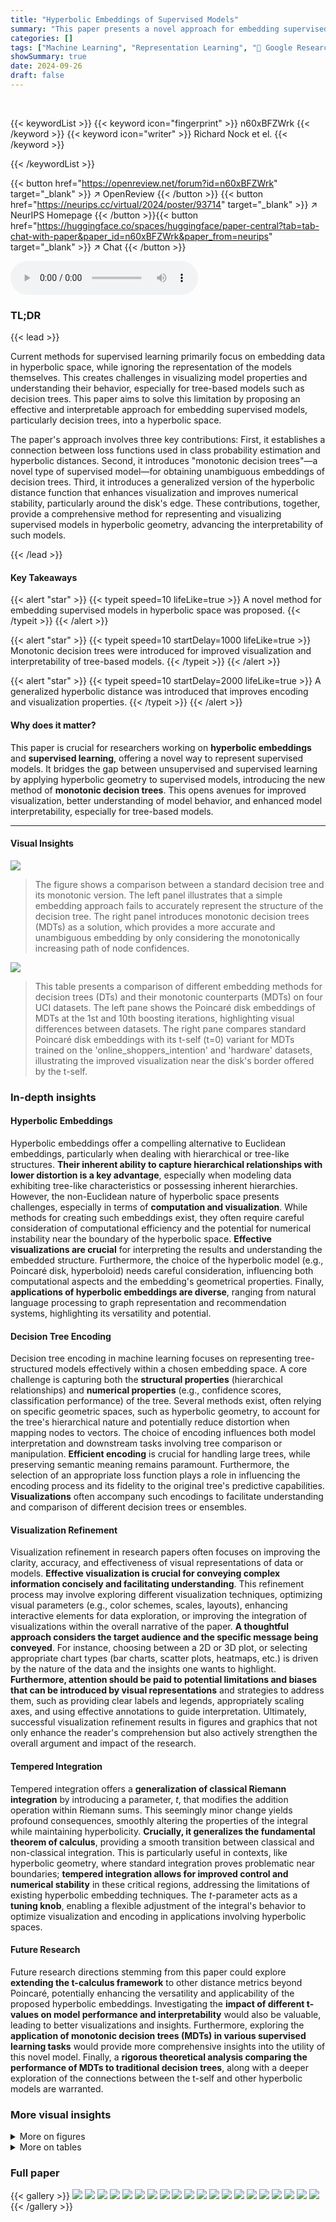 ```yaml
---
title: "Hyperbolic Embeddings of Supervised Models"
summary: "This paper presents a novel approach for embedding supervised models in hyperbolic space, linking loss functions to hyperbolic distances and introducing monotonic decision trees for unambiguous visual..."
categories: []
tags: ["Machine Learning", "Representation Learning", "🏢 Google Research",]
showSummary: true
date: 2024-09-26
draft: false
---
```


<br>

{{< keywordList >}}
{{< keyword icon="fingerprint" >}} n60xBFZWrk {{< /keyword >}}
{{< keyword icon="writer" >}} Richard Nock et el. {{< /keyword >}}
 
{{< /keywordList >}}

{{< button href="https://openreview.net/forum?id=n60xBFZWrk" target="_blank" >}}
↗ OpenReview
{{< /button >}}
{{< button href="https://neurips.cc/virtual/2024/poster/93714" target="_blank" >}}
↗ NeurIPS Homepage
{{< /button >}}{{< button href="https://huggingface.co/spaces/huggingface/paper-central?tab=tab-chat-with-paper&paper_id=n60xBFZWrk&paper_from=neurips" target="_blank" >}}
↗ Chat
{{< /button >}}



<audio controls>
    <source src="https://ai-paper-reviewer.com/n60xBFZWrk/podcast.wav" type="audio/wav">
    Your browser does not support the audio element.
</audio>


### TL;DR


{{< lead >}}

Current methods for supervised learning primarily focus on embedding data in hyperbolic space, while ignoring the representation of the models themselves. This creates challenges in visualizing model properties and understanding their behavior, especially for tree-based models such as decision trees. This paper aims to solve this limitation by proposing an effective and interpretable approach for embedding supervised models, particularly decision trees, into a hyperbolic space.

The paper's approach involves three key contributions: First, it establishes a connection between loss functions used in class probability estimation and hyperbolic distances. Second, it introduces "monotonic decision trees"—a novel type of supervised model—for obtaining unambiguous embeddings of decision trees.  Third, it introduces a generalized version of the hyperbolic distance function that enhances visualization and improves numerical stability, particularly around the disk's edge. These contributions, together, provide a comprehensive method for representing and visualizing supervised models in hyperbolic geometry, advancing the interpretability of such models.

{{< /lead >}}


#### Key Takeaways

{{< alert "star" >}}
{{< typeit speed=10 lifeLike=true >}} A novel method for embedding supervised models in hyperbolic space was proposed. {{< /typeit >}}
{{< /alert >}}

{{< alert "star" >}}
{{< typeit speed=10 startDelay=1000 lifeLike=true >}} Monotonic decision trees were introduced for improved visualization and interpretability of tree-based models. {{< /typeit >}}
{{< /alert >}}

{{< alert "star" >}}
{{< typeit speed=10 startDelay=2000 lifeLike=true >}} A generalized hyperbolic distance was introduced that improves encoding and visualization properties. {{< /typeit >}}
{{< /alert >}}

#### Why does it matter?
This paper is crucial for researchers working on **hyperbolic embeddings** and **supervised learning**, offering a novel way to represent supervised models. It bridges the gap between unsupervised and supervised learning by applying hyperbolic geometry to supervised models, introducing the new method of **monotonic decision trees**. This opens avenues for improved visualization, better understanding of model behavior, and enhanced model interpretability, especially for tree-based models.

------
#### Visual Insights



![](https://ai-paper-reviewer.com/n60xBFZWrk/figures_2_1.jpg)

> The figure shows a comparison between a standard decision tree and its monotonic version. The left panel illustrates that a simple embedding approach fails to accurately represent the structure of the decision tree. The right panel introduces monotonic decision trees (MDTs) as a solution, which provides a more accurate and unambiguous embedding by only considering the monotonically increasing path of node confidences.





![](https://ai-paper-reviewer.com/n60xBFZWrk/tables_3_1.jpg)

> This table presents a comparison of different embedding methods for decision trees (DTs) and their monotonic counterparts (MDTs) on four UCI datasets.  The left pane shows the Poincaré disk embeddings of MDTs at the 1st and 10th boosting iterations, highlighting visual differences between datasets. The right pane compares standard Poincaré disk embeddings with its t-self (t=0) variant for MDTs trained on the 'online_shoppers_intention' and 'hardware' datasets, illustrating the improved visualization near the disk's border offered by the t-self.





### In-depth insights


#### Hyperbolic Embeddings
Hyperbolic embeddings offer a compelling alternative to Euclidean embeddings, particularly when dealing with hierarchical or tree-like structures.  **Their inherent ability to capture hierarchical relationships with lower distortion is a key advantage**, especially when modeling data exhibiting tree-like characteristics or possessing inherent hierarchies.  However, the non-Euclidean nature of hyperbolic space presents challenges, especially in terms of **computation and visualization**.  While methods for creating such embeddings exist, they often require careful consideration of computational efficiency and the potential for numerical instability near the boundary of the hyperbolic space.   **Effective visualizations are crucial** for interpreting the results and understanding the embedded structure.  Furthermore, the choice of the hyperbolic model (e.g., Poincaré disk, hyperboloid) needs careful consideration, influencing both computational aspects and the embedding's geometrical properties.  Finally, **applications of hyperbolic embeddings are diverse**, ranging from natural language processing to graph representation and recommendation systems, highlighting its versatility and potential.

#### Decision Tree Encoding
Decision tree encoding in machine learning focuses on representing tree-structured models effectively within a chosen embedding space.  A core challenge is capturing both the **structural properties** (hierarchical relationships) and **numerical properties** (e.g., confidence scores, classification performance) of the tree.  Several methods exist, often relying on specific geometric spaces, such as hyperbolic geometry, to account for the tree's hierarchical nature and potentially reduce distortion when mapping nodes to vectors.  The choice of encoding influences both model interpretation and downstream tasks involving tree comparison or manipulation.  **Efficient encoding** is crucial for handling large trees, while preserving semantic meaning remains paramount.  Furthermore, the selection of an appropriate loss function plays a role in influencing the encoding process and its fidelity to the original tree's predictive capabilities.  **Visualizations** often accompany such encodings to facilitate understanding and comparison of different decision trees or ensembles.

#### Visualization Refinement
Visualization refinement in research papers often focuses on improving the clarity, accuracy, and effectiveness of visual representations of data or models.  **Effective visualization is crucial for conveying complex information concisely and facilitating understanding**.  This refinement process may involve exploring different visualization techniques, optimizing visual parameters (e.g., color schemes, scales, layouts), enhancing interactive elements for data exploration, or improving the integration of visualizations within the overall narrative of the paper.  **A thoughtful approach considers the target audience and the specific message being conveyed**. For instance, choosing between a 2D or 3D plot, or selecting appropriate chart types (bar charts, scatter plots, heatmaps, etc.) is driven by the nature of the data and the insights one wants to highlight.  **Furthermore, attention should be paid to potential limitations and biases that can be introduced by visual representations** and strategies to address them, such as providing clear labels and legends, appropriately scaling axes, and using effective annotations to guide interpretation.  Ultimately, successful visualization refinement results in figures and graphics that not only enhance the reader's comprehension but also actively strengthen the overall argument and impact of the research.

#### Tempered Integration
Tempered integration offers a **generalization of classical Riemann integration** by introducing a parameter, *t*, that modifies the addition operation within Riemann sums.  This seemingly minor change yields profound consequences, smoothly altering the properties of the integral while maintaining hyperbolicity.  **Crucially, it generalizes the fundamental theorem of calculus**, providing a smooth transition between classical and non-classical integration.  This is particularly useful in contexts, like hyperbolic geometry, where standard integration proves problematic near boundaries; **tempered integration allows for improved control and numerical stability** in these critical regions, addressing the limitations of existing hyperbolic embedding techniques.  The *t*-parameter acts as a **tuning knob**, enabling a flexible adjustment of the integral's behavior to optimize visualization and encoding in applications involving hyperbolic spaces.

#### Future Research
Future research directions stemming from this paper could explore **extending the t-calculus framework** to other distance metrics beyond Poincaré, potentially enhancing the versatility and applicability of the proposed hyperbolic embeddings.  Investigating the **impact of different t-values on model performance and interpretability** would also be valuable, leading to better visualizations and insights.  Furthermore, exploring the **application of monotonic decision trees (MDTs) in various supervised learning tasks** would provide more comprehensive insights into the utility of this novel model. Finally, a **rigorous theoretical analysis comparing the performance of MDTs to traditional decision trees**, along with a deeper exploration of the connections between the t-self and other hyperbolic models are warranted.


### More visual insights

<details>
<summary>More on figures
</summary>


![](https://ai-paper-reviewer.com/n60xBFZWrk/figures_5_1.jpg)

> This figure shows an example of a decision tree (DT) and its embedding in the Poincaré disk.  The left panel illustrates the limitations of a naive embedding approach, highlighting how distinct nodes can be mapped to the same location. The right panel introduces monotonic decision trees (MDTs), a modified tree structure that allows for a clean and unambiguous embedding. The MDT is derived from the original DT by selecting only the monotonically increasing confidence paths and is shown to be a good representation of the original DT, while enabling a more accurate and interpretable embedding.


![](https://ai-paper-reviewer.com/n60xBFZWrk/figures_7_1.jpg)

> The figure shows two examples of decision trees. The left pane shows a subtree of a decision tree and its embedding in a Poincaré disk.  The right pane presents a small decision tree learned from data and its corresponding monotonic decision tree.  The embedding of the decision tree is problematic, while the monotonic version offers a cleaner embedding suitable for visualization and interpretation.


![](https://ai-paper-reviewer.com/n60xBFZWrk/figures_7_2.jpg)

> This figure shows two examples of MDTs (Monotonic Decision Trees) learned from the UCI online_shoppers_intention dataset. The left panel illustrates key aspects of the MDT embedding in the Poincaré disk, highlighting the embedding error (ρ) and posterior isolines.  The right panel provides annotations that are used and explained in section 6 of the paper, illustrating how the visualizations are interpreted and the information they convey about the models and their performance.


![](https://ai-paper-reviewer.com/n60xBFZWrk/figures_22_1.jpg)

> This figure shows a comparison between a regular decision tree and its monotonic version. The left panel shows that a naive embedding of a decision tree in the Poincaré disk can lead to ambiguous results, where different nodes or edges in the tree might be mapped to the same points in the Poincaré disk. The right panel illustrates how creating a monotonic decision tree by only keeping the monotonically increasing confidence predictions resolves this issue. A monotonic decision tree is a more faithful representation of the original decision tree in hyperbolic space.


![](https://ai-paper-reviewer.com/n60xBFZWrk/figures_23_1.jpg)

> The figure shows a comparison between a decision tree (DT) and its corresponding monotonic decision tree (MDT).  The left panel illustrates how a naive embedding of a DT can lead to ambiguity, while the right panel demonstrates the unambiguous embedding of an MDT, highlighting the advantages of using MDTs for representing supervised models in hyperbolic space.  Key differences between the DT and MDT representations are explained.


![](https://ai-paper-reviewer.com/n60xBFZWrk/figures_24_1.jpg)

> The figure shows a comparison between a regular decision tree and its monotonic version.  The left panel illustrates how a standard decision tree embedding can be ambiguous, failing to faithfully represent the tree structure. The right panel demonstrates the improved, unambiguous embedding achieved using a monotonic decision tree, highlighting the benefits of this approach for visualization and interpretation.


![](https://ai-paper-reviewer.com/n60xBFZWrk/figures_26_1.jpg)

> The figure shows a comparison between a standard decision tree (DT) and its corresponding monotonic decision tree (MDT). The left pane illustrates a subtree of a DT and its embedding in the Poincaré disk, highlighting the inability to distinguish between certain nodes based on their embedding alone. The right pane presents a small DT learned on the UCI Abalone dataset and its MDT generated using the GETMDT algorithm. The MDT is designed to provide a clear and unambiguous embedding in the Poincaré disk, eliminating the ambiguities present in the original DT embedding.


![](https://ai-paper-reviewer.com/n60xBFZWrk/figures_27_1.jpg)

> This figure shows two examples of Monotonic Decision Trees (MDTs) and their embeddings in the Poincaré disk.  The left panel highlights key aspects of the embedding, such as the mapping between the MDT structure and its representation in the Poincaré disk.  The right panel provides annotations clarifying the visualization elements, illustrating how the embedding relates to features like posterior probabilities and the confidence of predictions. The embedding error (ρ) is also indicated, representing the difference between the model's confidence and its hyperbolic distance from the origin. These visualizations are discussed further in Section 6 of the paper.


![](https://ai-paper-reviewer.com/n60xBFZWrk/figures_27_2.jpg)

> The figure shows a comparison between a standard decision tree (DT) and its corresponding monotonic decision tree (MDT).  The left panel illustrates the problem of embedding a DT directly into the Poincaré disk, highlighting the ambiguity and loss of structural information. The right panel demonstrates the solution proposed by the authors: using MDTs to achieve a clean and unambiguous embedding. MDTs are a modified version of DTs that guarantee monotonically increasing confidence along any path from root to leaf, enabling clear visualization in hyperbolic space.


![](https://ai-paper-reviewer.com/n60xBFZWrk/figures_27_3.jpg)

> This figure shows a comparison between a decision tree (DT) and its corresponding monotonic decision tree (MDT). The left panel illustrates a subtree of a DT and its flawed embedding in the Poincaré disk, highlighting the ambiguity in representing nodes and arcs. The right panel demonstrates a small DT and its MDT generated using the GETMDT algorithm. The MDT provides a path-monotonic classification, resolving the ambiguity issues of the DT embedding while maintaining predictive accuracy.


![](https://ai-paper-reviewer.com/n60xBFZWrk/figures_28_1.jpg)

> This figure shows two examples of MDTs (Monotonic Decision Trees) learned from the UCI online_shoppers_intention dataset.  The left panel displays key elements of the hyperbolic embedding in the Poincaré disk, illustrating the relationship between confidence (posterior probability) and distance from the origin. The right panel provides annotations to aid interpretation of the visualizations used in the experiments described in Section 6 of the paper.


![](https://ai-paper-reviewer.com/n60xBFZWrk/figures_28_2.jpg)

> This figure shows two examples of Monotonic Decision Trees (MDTs) and their embeddings in the Poincaré disk.  The left panel shows a detailed view of the embedding, highlighting key features like the embedding error, posterior isolines, and leveraging coefficients. The right panel provides annotations to aid interpretation, referring to elements discussed in Section 6 of the paper, such as the relationship between node placement and prediction confidence, the use of color to represent class majority, and how arc thickness conveys the complexity of decision paths within the original decision tree.


![](https://ai-paper-reviewer.com/n60xBFZWrk/figures_28_3.jpg)

> This figure demonstrates the problem of embedding a decision tree (DT) directly into hyperbolic space. The left panel shows a DT subtree and its embedding, highlighting the ambiguity introduced by the direct mapping. The right panel showcases a monotonic decision tree (MDT), a modified version of the DT that provides a clearer and unambiguous embedding.


![](https://ai-paper-reviewer.com/n60xBFZWrk/figures_29_1.jpg)

> The figure shows a comparison between a regular decision tree and its monotonic version.  The left panel illustrates the problem of ambiguous embedding of a decision tree in the Poincaré disk, where different nodes are mapped to the same location. The right panel introduces monotonic decision trees (MDTs) as a solution to this problem, showcasing how MDTs provide a clean and unambiguous embedding.


![](https://ai-paper-reviewer.com/n60xBFZWrk/figures_29_2.jpg)

> This figure shows two examples of MDTs (Monotonic Decision Trees) and their embeddings in the Poincaré disk.  The left panel displays key aspects of the embedding, highlighting the relationship between model confidence and distance from the origin. The right panel provides annotations explaining various aspects of the visualization used in the experiments detailed in Section 6 of the paper.


![](https://ai-paper-reviewer.com/n60xBFZWrk/figures_30_1.jpg)

> The figure shows a comparison between a decision tree (DT) and its corresponding monotonic decision tree (MDT).  The left panel illustrates a subtree of a DT and its flawed embedding in the Poincaré disk, highlighting the ambiguity of the representation. The right panel demonstrates a small DT and its MDT, illustrating how the MDT provides a path-monotonic classification and a cleaner, more interpretable embedding. The MDT achieves this by only including nodes with strictly increasing confidence along any path from root to leaf.


![](https://ai-paper-reviewer.com/n60xBFZWrk/figures_30_2.jpg)

> This figure shows a comparison between a regular decision tree (DT) and a monotonic decision tree (MDT). The left panel shows how a naive embedding of a DT in the Poincaré disk can result in indistinguishable nodes.  The right panel demonstrates that the MDT, a modified version of the DT which ensures monotonicity of the path predictions, provides a clear and unambiguous representation in the Poincaré disk.  The MDT simplifies the tree structure and removes nodes with non-monotonic predictions, making it suitable for embedding.


</details>




<details>
<summary>More on tables
</summary>


![](https://ai-paper-reviewer.com/n60xBFZWrk/tables_9_1.jpg)
> This table presents the results of experiments comparing the classification accuracy of decision trees (DTs) and their corresponding monotonic decision trees (MDTs).  It shows the average test error and standard deviation for both types of trees across various datasets.  The p-value indicates the statistical significance of the difference in error rates between DTs and MDTs. Bold p-values highlight cases where the null hypothesis (no significant difference) is not rejected at the 0.05 significance level. This table helps to assess whether using MDTs instead of DTs for visualization and interpretation leads to significant loss of accuracy.

![](https://ai-paper-reviewer.com/n60xBFZWrk/tables_25_1.jpg)
> This table lists the datasets used in the experiments of the paper.  It provides the name of each dataset, the number of examples (m), the number of features (d), and the license under which the data is available. The datasets are from UCI, OpenML, and Kaggle.

![](https://ai-paper-reviewer.com/n60xBFZWrk/tables_25_2.jpg)
> This table presents the results of experiments comparing the performance of decision trees (DTs) and their corresponding monotonic decision trees (MDTs) in terms of test error.  The p-values indicate the statistical significance of the difference in test errors between DTs and MDTs for each dataset.  Bold p-values indicate that the null hypothesis (no difference between DT and MDT performance) cannot be rejected at the 0.05 significance level.

![](https://ai-paper-reviewer.com/n60xBFZWrk/tables_26_1.jpg)
> This table presents a comparison of different embedding methods for decision trees in the Poincaré disk.  The left side shows embeddings of MDTs (Monotonic Decision Trees) at different boosting iterations across four UCI datasets, highlighting the visual differences in embedding patterns across datasets. The right side compares standard Poincaré disk embeddings with its t-self (a modified version) for a specific MDT on two datasets, illustrating improvements in visualization and distinguishing high-confidence nodes near the boundary.

</details>




### Full paper

{{< gallery >}}
<img src="https://ai-paper-reviewer.com/n60xBFZWrk/1.png" class="grid-w50 md:grid-w33 xl:grid-w25" />
<img src="https://ai-paper-reviewer.com/n60xBFZWrk/2.png" class="grid-w50 md:grid-w33 xl:grid-w25" />
<img src="https://ai-paper-reviewer.com/n60xBFZWrk/3.png" class="grid-w50 md:grid-w33 xl:grid-w25" />
<img src="https://ai-paper-reviewer.com/n60xBFZWrk/4.png" class="grid-w50 md:grid-w33 xl:grid-w25" />
<img src="https://ai-paper-reviewer.com/n60xBFZWrk/5.png" class="grid-w50 md:grid-w33 xl:grid-w25" />
<img src="https://ai-paper-reviewer.com/n60xBFZWrk/6.png" class="grid-w50 md:grid-w33 xl:grid-w25" />
<img src="https://ai-paper-reviewer.com/n60xBFZWrk/7.png" class="grid-w50 md:grid-w33 xl:grid-w25" />
<img src="https://ai-paper-reviewer.com/n60xBFZWrk/8.png" class="grid-w50 md:grid-w33 xl:grid-w25" />
<img src="https://ai-paper-reviewer.com/n60xBFZWrk/9.png" class="grid-w50 md:grid-w33 xl:grid-w25" />
<img src="https://ai-paper-reviewer.com/n60xBFZWrk/10.png" class="grid-w50 md:grid-w33 xl:grid-w25" />
<img src="https://ai-paper-reviewer.com/n60xBFZWrk/11.png" class="grid-w50 md:grid-w33 xl:grid-w25" />
<img src="https://ai-paper-reviewer.com/n60xBFZWrk/12.png" class="grid-w50 md:grid-w33 xl:grid-w25" />
<img src="https://ai-paper-reviewer.com/n60xBFZWrk/13.png" class="grid-w50 md:grid-w33 xl:grid-w25" />
<img src="https://ai-paper-reviewer.com/n60xBFZWrk/14.png" class="grid-w50 md:grid-w33 xl:grid-w25" />
<img src="https://ai-paper-reviewer.com/n60xBFZWrk/15.png" class="grid-w50 md:grid-w33 xl:grid-w25" />
<img src="https://ai-paper-reviewer.com/n60xBFZWrk/16.png" class="grid-w50 md:grid-w33 xl:grid-w25" />
<img src="https://ai-paper-reviewer.com/n60xBFZWrk/17.png" class="grid-w50 md:grid-w33 xl:grid-w25" />
<img src="https://ai-paper-reviewer.com/n60xBFZWrk/18.png" class="grid-w50 md:grid-w33 xl:grid-w25" />
<img src="https://ai-paper-reviewer.com/n60xBFZWrk/19.png" class="grid-w50 md:grid-w33 xl:grid-w25" />
<img src="https://ai-paper-reviewer.com/n60xBFZWrk/20.png" class="grid-w50 md:grid-w33 xl:grid-w25" />
{{< /gallery >}}